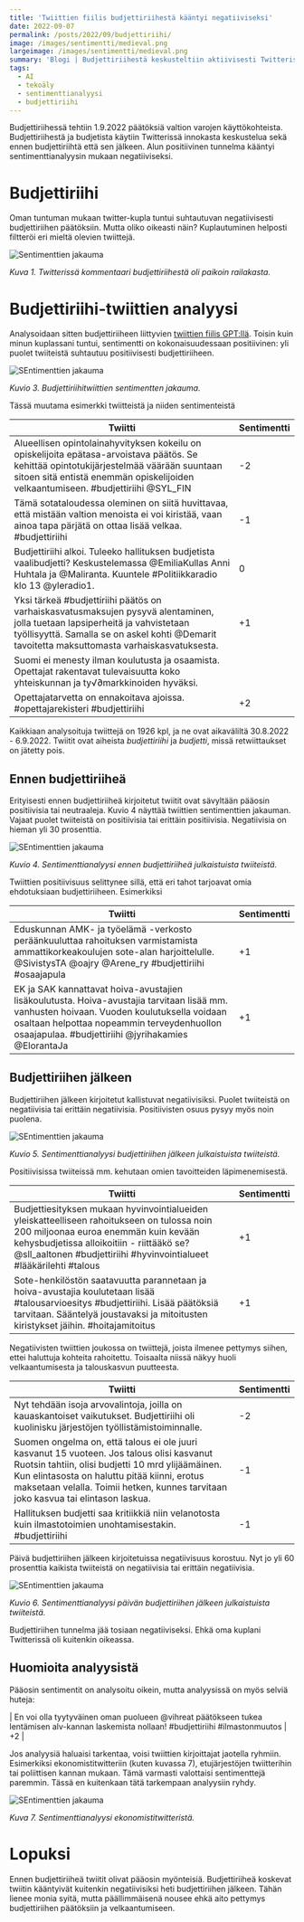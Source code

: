 ```yaml
---
title: 'Twiittien fiilis budjettiriihestä kääntyi negatiiviseksi'
date: 2022-09-07
permalink: /posts/2022/09/budjettiriihi/
image: /images/sentimentti/medieval.png
largeimage: /images/sentimentti/medieval.png
summary: 'Blogi | Budjettiriihestä keskusteltiin aktiivisesti Twitterissä. Alun positiivinen sävy vaihtui riihen jälkeen negatiiviseksi.'
tags:
  - AI
  - tekoäly
  - sentimenttianalyysi
  - budjettiriihi
---
```


Budjettiriihessä tehtiin 1.9.2022 päätöksiä valtion varojen käyttökohteista. Budjettiriihestä ja budjetista käytiin
Twitterissä innokasta keskustelua sekä ennen budjettiriihtä että sen jälkeen. Alun positiivinen tunnelma kääntyi sentimenttianalyysin mukaan negatiiviseksi.

Budjettiriihi
=====

Oman tuntuman mukaan twitter-kupla tuntui suhtautuvan negatiivisesti budjettiriihen päätöksiin.
Mutta oliko oikeasti näin? Kuplautuminen helposti filtteröi eri mieltä olevien twiittejä.

![Sentimenttien jakauma](/images/sentimentti/kurronen.png)

*Kuva 1. Twitterissä kommentaari budjettiriihestä oli paikoin railakasta.*

Budjettiriihi-twiittien analyysi
=====

Analysoidaan sitten budjettiriiheen liittyvien [twiittien fiilis GPT:llä](/posts/2022/09/sentimenttianalyysi/). 
Toisin kuin minun kuplassani tuntui, sentimentti on kokonaisuudessaan positiivinen: yli puolet twiiteistä suhtautuu positiivisesti budjettiriiheen.

![SEntimenttien jakauma](/images/sentimentti/riihi.png)

*Kuvio 3. Budjettiriihitwiittien sentimentten jakauma.*

Tässä muutama esimerkki twiitteistä ja niiden sentimenteistä

| Twiitti | Sentimentti |
| ----- | ----- |
| Alueellisen opintolainahyvityksen kokeilu on opiskelijoita epätasa-arvoistava päätös. Se kehittää opintotukijärjestelmää väärään suuntaan sitoen sitä entistä enemmän opiskelijoiden velkaantumiseen. #budjettiriihi @SYL_FIN |-2 |
| Tämä sotataloudessa oleminen on siitä huvittavaa, että mistään valtion menoista ei voi kiristää, vaan ainoa tapa pärjätä on ottaa lisää velkaa. #budjettiriihi | -1 |
| Budjettiriihi alkoi. Tuleeko hallituksen budjetista vaalibudjetti? Keskustelemassa @EmiliaKullas Anni Huhtala ja @Maliranta. Kuuntele #Politiikkaradio klo 13 @yleradio1.  | 0 |
| Yksi tärkeä #budjettiriihi päätös on varhaiskasvatusmaksujen pysyvä alentaminen, jolla tuetaan lapsiperheitä ja vahvistetaan työllisyyttä. Samalla se on askel kohti @Demarit tavoitetta maksuttomasta varhaiskasvatuksesta. | +1 |
| Suomi ei menesty ilman koulutusta ja osaamista. Opettajat rakentavat tulevaisuutta koko yhteiskunnan ja ty√∂markkinoiden hyväksi.
Opettajatarvetta on ennakoitava ajoissa. #opettajarekisteri #budjettiriihi | +2 |

Kaikkiaan analysoituja twiittejä on 1926 kpl, ja ne ovat aikaväliltä 30.8.2022 - 6.9.2022.
Twiitit ovat aiheista _budjettiriihi_ ja _budjetti_, missä retwiittaukset on jätetty pois. 

Ennen budjettiriiheä
-----
Erityisesti ennen budjettiriiheä kirjoitetut twiitit ovat sävyltään pääosin positiivisia tai neutraaleja. 
Kuvio 4 näyttää twiittien sentimenttien jakauman.
Vajaat puolet twiiteistä on positiivisia tai erittäin positiivisia. Negatiivisia on hieman yli 30 prosenttia.

![SEntimenttien jakauma](/images/sentimentti/ennen.png)

*Kuvio 4. Sentimenttianalyysi ennen budjettiriiheä julkaistuista twiiteistä.*

Twiittien positiivisuus selittynee sillä, että eri tahot tarjoavat omia ehdotuksiaan budjettiriiheen. Esimerkiksi

| Twiitti | Sentimentti |
| ----- | ----- | 
| Eduskunnan AMK- ja työelämä -verkosto peräänkuuluttaa rahoituksen varmistamista ammattikorkeakoulujen sote-alan harjoittelulle. @SivistysTA @oajry @Arene_ry #budjettiriihi #osaajapula | +1 |
| EK ja SAK kannattavat hoiva-avustajien lisäkoulutusta. Hoiva-avustajia tarvitaan lisää mm. vanhusten hoivaan. Vuoden koulutuksella voidaan osaltaan helpottaa nopeammin terveydenhuollon osaajapulaa. #budjettiriihi @jyrihakamies @ElorantaJa | +1 |

Budjettiriihen jälkeen
-----

Budjettiriihen jälkeen kirjoitetut kallistuvat negatiivisiksi. Puolet twiiteistä on negatiivisia tai erittäin negatiivisia.
Positiivisten osuus pysyy myös noin puolena.

![SEntimenttien jakauma](/images/sentimentti/jalkeen.png)

*Kuvio 5. Sentimenttianalyysi budjettiriihen jälkeen julkaistuista twiiteistä.*

Positiivisissa twiiteissä mm. kehutaan omien tavoitteiden läpimenemisestä.

| Twiitti | Sentimentti |
| ----- | ----- | 
| Budjettiesityksen mukaan hyvinvointialueiden yleiskatteelliseen rahoitukseen on tulossa noin 200 miljoonaa euroa enemmän kuin kevään kehysbudjetissa alloikoitiin - riittääkö se? @sll_aaltonen #budjettiriihi #hyvinvointialueet #lääkärilehti #talous | +1 |
| Sote-henkilöstön saatavuutta parannetaan ja hoiva-avustajia koulutetaan lisää #talousarvioesitys #budjettiriihi. Lisää päätöksiä tarvitaan. Sääntelyä joustavaksi ja mitoitusten kiristykset jäihin. #hoitajamitoitus | +1 |

Negatiivisten twiittien joukossa on twiittejä, joista ilmenee pettymys siihen, ettei haluttuja kohteita rahoitettu. Toisaalta 
niissä näkyy huoli velkaantumisesta ja talouskasvun puutteesta.

| Twiitti | Sentimentti |
| ----- | ----- | 
| Nyt tehdään isoja arvovalintoja, joilla on kauaskantoiset vaikutukset. Budjettiriihi oli kuolinisku järjestöjen työllistämistoiminnalle. | -2 |
| Suomen ongelma on, että talous ei ole juuri kasvanut 15 vuoteen. Jos talous olisi kasvanut Ruotsin tahtiin, olisi budjetti 10 mrd ylijäämäinen. Kun elintasosta on haluttu pitää kiinni, erotus maksetaan velalla. Toimii hetken, kunnes tarvitaan joko kasvua tai elintason laskua. | -1 |
| Hallituksen budjetti saa kritiikkiä niin velanotosta kuin ilmastotoimien unohtamisestakin. #budjettiriihi | -1 |


Päivä budjettiriihen jälkeen kirjoitetuissa negatiivisuus korostuu. Nyt jo yli 60 prosenttia kaikista twiiteistä on 
negatiivisia tai erittäin negatiivisia.

![SEntimenttien jakauma](/images/sentimentti/jalkeen1pv.png)

*Kuvio 6. Sentimenttianalyysi päivän budjettiriihen jälkeen julkaistuista twiiteistä.*

Budjettiriihen tunnelma jää tosiaan negatiiviseksi. Ehkä oma kuplani Twitterissä oli kuitenkin oikeassa.

Huomioita analyysistä
-----

Pääosin sentimentit on analysoitu oikein, mutta analyysissä on myös selviä huteja:

| En voi olla tyytyväinen oman puolueen @vihreat päätökseen tukea lentämisen alv-kannan laskemista nollaan! #budjettiriihi #ilmastonmuutos  | +2 |

Jos analyysiä haluaisi tarkentaa, voisi twiittien kirjoittajat jaotella ryhmiin. Esimerkiksi ekonomistitwitteriin (kuten kuvassa 7), 
etujärjestöjen twiitterihin tai poliittisen kannan mukaan. Tämä varmasti valottaisi sentimenttejä paremmin. Tässä 
en kuitenkaan tätä tarkempaan analyysiin ryhdy.

![SEntimenttien jakauma](/images/sentimentti/jouko.png)

*Kuva 7. Sentimenttianalyysi ekonomistitwitteristä.*

Lopuksi
=====

Ennen budjettiriiheä twiitit olivat pääosin myönteisiä. 
Budjettiriiheä koskevat twiitin kääntyivät kuitenkin negatiivisiksi heti budjettiriihen jälkeen. 
Tähän lienee monia syitä, mutta päällimmäisenä nousee ehkä aito pettymys budjettiriihen päätöksiin ja velkaantumiseen.


